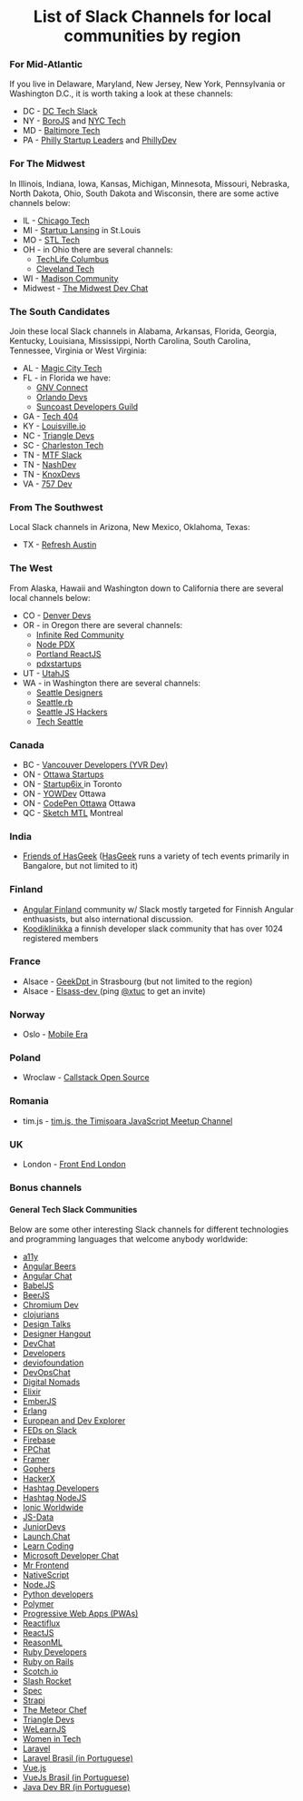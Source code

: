 


<center><h1>List of Slack Channels for local communities by region</h1></center>
<h3>For Mid-Atlantic</h3>
<p>If you live in Delaware, Maryland, New Jersey, New York, Pennsylvania or Washington D.C., it is worth taking a look at these channels:
</p>
<ul>    
<li>DC - <a href="https://dctech.slack.com/">DC Tech Slack</a></li>
<li>NY - <a href="https://borojs.slack.com/">BoroJS</a> and <a href="https://nyctech.slack.com/messages/C037T0K3D/">NYC Tech</a></li>
<li>MD - <a href="http://baltimoretech-slack.herokuapp.com/">Baltimore Tech</a></li>
<li>PA - <a href="https://phillystartupleaders.slack.com/messages/C03DP9M5Y/">Philly Startup Leaders</a> and <a href="https://phillydev.org/">PhillyDev</a></li>
</ul>

<h3>For The Midwest</h3>
<p>In Illinois, Indiana, Iowa, Kansas, Michigan, Minnesota, Missouri, Nebraska, North Dakota, Ohio, South Dakota and Wisconsin, there are some active channels below:
</p>
<ul>
<li>IL - <a href="https://chicago-tech.slack.com/messages/C08UMGS7K/">Chicago Tech</a></li>

<li>MI - <a href="https://charlestontechslack.slack.com/messages/C070AT2P5/">Startup Lansing</a> in St.Louis</li>
<li>MO - <a href="https://stl-tech.slack.com/">STL Tech</a></li>
<li>OH - in Ohio there are several channels:
	<ul>
		<li><a href="https://techlife-columbus.slack.com/messages/@slackbot/">TechLife Columbus</a></li>
		<li><a href="https://cleveland-tech.herokuapp.com/">Cleveland Tech</a></li>
	</ul>
</li>
<li>WI - <a href="https://madisoncommunity.azurewebsites.net/">Madison Community</a></li>
<li> Midwest - <a href="http://midwestdevchat.slack.com/">The Midwest Dev Chat</a></li>
</ul>

<h3>The South Candidates</h3>
<p>Join these local Slack channels in Alabama, Arkansas, Florida, Georgia, Kentucky, Louisiana, Mississippi, North Carolina, South Carolina, Tennessee, Virginia or West Virginia:
</p>
<ul>
<li>AL - <a href="https://magiccitytech.slack.com/messages/C03P5NUL5/">Magic City Tech</a></li>
<li>FL - in Florida we have:
	<ul>
		<li><a href="https://gnvconnect.slack.com/messages/C03TQPGB8/">GNV Connect</a></li>
    	<li><a href="http://orlandodevs.slack.com/">Orlando Devs</a></li>
    	<li><a href="https://suncoast-devs.slack.com/">Suncoast Developers Guild</a></li>
	</ul>
</li>
<li>GA - <a href="http://tech404.slack.com/">Tech 404</a></li>
<li>KY - <a href="https://louisville.slack.com/">Louisville.io</a></li>
<li>NC - <a href="https://triangledevs.slack.com/">Triangle Devs</a></li>
<li>SC - <a href="https://charlestontechslack.slack.com/messages/C070AT2P5/">Charleston Tech</a></li>
<li>TN - <a href="http://memtech.slack.com/">MTF Slack</a></li>
<li>TN - <a href="https://nashdev.slack.com/">NashDev</a></li>
<li>TN - <a href="https://knoxdevs.slack.com/">KnoxDevs</a></li>
<li>VA - <a href="http://757dev.org">757 Dev</a></li>
</ul>



<h3>From The Southwest</h3>
<p>Local Slack channels in Arizona, New Mexico, Oklahoma, Texas:</p>
<ul>
<li>TX - <a href="https://refreshaustin.slack.com/">Refresh Austin</a></li>
</ul>

<h3>The West</h3>
<p>From Alaska, Hawaii and Washington down to California there are several local channels below:
</p>
<ul>
<li>CO - <a href="http://denver-devs.slack.com/">Denver Devs</a></li>
<li>OR - in Oregon there are several channels:
	<ul>
		<li><a href="http://infiniteredcommunity.slack.com/">Infinite Red Community</a></li>
		<li><a href="http://nodepdx.slack.com/">Node PDX </a></li>
		<li><a href="http://portland-reactjs.slack.com/">Portland ReactJS</a></li>
		<li><a href="https://pdxstartups.slack.com/messages/C0AL5389X/">pdxstartups</a></li>
	</ul>
</li>
<li>UT - <a href="https://utahjavascript.slack.com/">UtahJS </a></li>
<li>WA - in Washington there are several channels:
	<ul>
		<li><a href="https://seattledesigners.slack.com">Seattle Designers</a></li>
		<li><a href="https://seattlerbslack.herokuapp.com/">Seattle.rb</a></li>
		<li><a href="https://seattlejshackers.slack.com">Seattle JS Hackers</a></li>
		<li><a href="https://techseattle.slack.com/messages/C045K4QLR/">Tech Seattle</a></li>
	</ul>
</li>
</ul>

<h3>Canada</h3>
<ul>
<li>BC - <a href="https://yvrdev.herokuapp.com/">Vancouver Developers (YVR Dev)</a></li>
<li>ON - <a href="https://ottawastartups.slack.com/messages/C0408SPU4/">Ottawa Startups</a></li>
<li>ON - <a href="http://startup6ix.com/">Startup6ix </a>in Toronto</li>
<li>ON - <a href="http://yowdev-slackin.herokuapp.com/">YOWDev</a> Ottawa</li>
<li>ON - <a href="http://codepen-ott.herokuapp.com/">CodePen Ottawa</a> Ottawa</li>
<li>QC - <a href="http://sketchmtl.now.sh/">Sketch MTL</a> Montreal</li>
</ul>

<h3>India</h3>
<ul>
<li><a href="https://friends.hasgeek.com/">Friends of HasGeek</a> (<a href="https://hasgeek.com/">HasGeek</a> runs a variety of tech events primarily in Bangalore, but not limited to it) </li>
</ul>

<h3>Finland</h3>
<ul>
<li><a href="https://www.angular.fi/">Angular Finland</a> community w/ Slack mostly targeted for Finnish Angular enthuasists, but also international discussion.</li>
<li><a href="https://koodiklinikka.fi/">Koodiklinikka</a> a finnish developer slack community that has over 1024 registered members</li>
</ul>

<h3>France</h3>
<ul>
<li>Alsace - <a href="https://geekdpt.io">GeekDpt </a>in Strasbourg (but not limited to the region)</li>
<li>Alsace - <a href="http://elsass-dev.fr">Elsass-dev </a> (ping <a href="https://github.com/xtuc">@xtuc</a> to get an invite)</li>
</ul>

<h3>Norway</h3>
<ul>
<li>Oslo - <a href="https://mobileera.herokuapp.com/">Mobile Era</a></li>
</ul>

<h3>Poland</h3>
<ul>
<li>Wroclaw - <a href="https://slack.callstack.io">Callstack Open Source</a></li>
</ul>

<h3>Romania</h3>
<ul>
<li>tim.js - <a href="https://timjs.slack.com">tim.js, the Timișoara JavaScript Meetup Channel</a></li>
</ul>

<h3>UK</h3>
<ul>
<li>London - <a href="http://frontendlondon-slack.herokuapp.com/">Front End London</a></li>
</ul>

<h3>Bonus channels</h3>
<h4>General Tech Slack Communities</h4>
<p>Below are some other interesting Slack channels for different technologies and programming languages that welcome anybody worldwide:
</p>

<ul>
<li><a href="https://web-a11y.herokuapp.com/">a11y</a></li>
<li><a href="https://slackin.angularbeers.org/">Angular Beers</a></li>
<li><a href="https://angularchat.co/">Angular Chat</a></li>
<li><a href="https://babeljs.slack.com/messages/C062LA0HE/">BabelJS</a></li>
<li><a href="http://beerjs.slack.com/">BeerJS</a></li>
<li><a href="https://chromiumdev-slack.herokuapp.com/">Chromium Dev</a></li>
<li><a href="https://clojurians.slack.com/messages/C06MAR553/">clojurians</a></li>
<li><a href="https://designtalks.slack.com/">Design Talks</a></li>
<li><a href="https://www.designerhangout.co/">Designer Hangout</a></li>
<li><a href="https://devolio-devchat.slack.com/messages/C0SQT5SGN/">DevChat</a></li>
<li><a href="https://hashtagdevelopers.slack.com/messages/C066215UL/">Developers</a></li>
<li><a href="https://deviofoundation.slack.com/">deviofoundation</a></li>
<li><a href="https://devopschat.slack.com/messages/C051P647G/">DevOpsChat</a></li>
<li><a href="https://digi-nomads.slack.com/messages/C08A7MTSA/">Digital Nomads</a></li>
<li><a href="https://elixir-lang.slack.com/messages/C03EPRA3B/">Elixir</a></li>
<li><a href="https://embercommunity.slack.com/messages/C0451CN7N/">EmberJS</a></li>
<li><a href="https://erlanger.slack.com/messages/C055DJA49/">Erlang</a></li>
<li><a href="https://europeandevexplorer.typeform.com/to/MC3qnG">European and Dev Explorer</a></li>
<li><a href="https://feds.slack.com/">FEDs on Slack</a></li>
<li><a href="https://firebase-community.appspot.com/">Firebase</a></li>
<li><a href="https://functionalprogramming.slack.com/messages/C0432GV99/">FPChat</a></li>
<li><a href="https://framer-slack-signup.herokuapp.com/">Framer</a></li>
<li><a href="https://gophers.slack.com/messages/C029WKFFW/">Gophers</a></li>
<li><a href="https://karangoel.typeform.com/to/mEl3P9">HackerX</a></li>
<li><a href="https://hashtagfed.slack.com/messages/C0662FPH8/">Hashtag Developers</a></li>
<li><a href="https://hashtagnodejs.slack.com/messages/C066268AG/">Hashtag NodeJS</a></li>
<li><a href="https://ionicworldwide.herokuapp.com/">Ionic Worldwide</a></li>
<li><a href="https://js-data.slack.com/messages/C0D1E8DUN/">JS-Data</a></li>
<li><a href="https://jrdevjobs.slack.com/messages/C0L4YH2BT/">JuniorDevs</a></li>
<li><a href="https://launch-chat.slack.com/messages/C049BR8P1/">Launch.Chat</a></li>
<li><a href="https://learncoding.slack.com/messages/C04G48BKC/">Learn Coding</a></li>
<li><a href="https://msdevchat.slack.com/">Microsoft Developer Chat</a></li>
<li><a href="https://mrfrontend.slack.com/messages/C0PFTBYL9/">Mr Frontend</a></li>
<li><a href="https://nativescriptcommunity.slack.com/">NativeScript</a></li>
<li><a href="https://node-js.slack.com/messages/C3910A78T/">Node.JS</a></li>
<li><a href="https://pythondev.slack.com/messages/C07EFBK3R/">Python developers</a></li>
<li><a href="https://polymer-slack.herokuapp.com/">Polymer</a></li>
<li><a href="https://pwa-slack.herokuapp.com/">Progressive Web Apps (PWAs)</a></li>
<li><a href="https://www.reactiflux.com/">Reactiflux</a></li>
<li><a href="https://slack.reactjsnews.com/">ReactJS</a></li>
<li><a href="https://discordapp.com/invite/reasonml">ReasonML</a></li>
<li><a href="https://rubydevelopers.slack.com/">Ruby Developers</a></li>
<li><a href="https://rubyonrails-link.slack.com/">Ruby on Rails</a></li>
<li><a href="https://scotchio.slack.com/messages/C04PFHLL7/">Scotch.io</a></li>
<li><a href="https://slashrocket.slack.com/messages/C0WCKM6LC/">Slash Rocket</a></li>
<li><a href="https://specnetwork.slack.com/messages/C08G64K6U/">Spec</a></li>
<li><a href="https://strapi.slack.com/messages/C0BLB2VJ7/">Strapi</a></li>
<li><a href="https://themeteorchef.slack.com/messages/C08581U8Y/">The Meteor Chef</a></li>
<li><a href="https://triangledevs.slack.com/">Triangle Devs</a></li>
<li><a href="https://learnjs.slack.com/messages/C08MJ5H26/">WeLearnJS</a></li>
<li><a href="https://womenintech.slack.com/">Women in Tech</a></li>
<li><a href="https://larachat.slack.com/">Laravel</a></li>
<li><a href="https://laravelbrasil.slack.com/">Laravel Brasil (in Portuguese)</a></li>
<li><a href="https://chat.vuejs.org/">Vue.js</a></li>
<li><a href="https://vuejs-brasil.slack.com/">VueJs Brasil (in Portuguese)</a></li>
<li><a href="https://javadevbr.slack.com/">Java Dev BR (in Portuguese)</a></li>
</ul>

